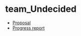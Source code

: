 # team_Undecided

* [Proposal](https://github.com/STAT540-UBC/team_Undecided/blob/master/project_proposal.md)
* [Progress report](https://github.com/STAT540-UBC/team_Undecided/blob/master/progress_report.md)